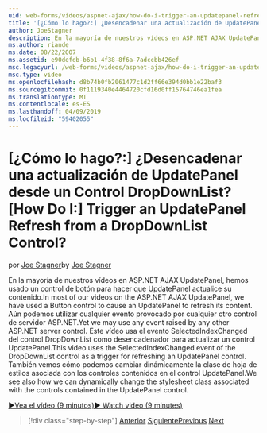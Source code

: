 ```yaml
---
uid: web-forms/videos/aspnet-ajax/how-do-i-trigger-an-updatepanel-refresh-from-a-dropdownlist-control
title: '[¿Cómo lo hago?:] ¿Desencadenar una actualización de UpdatePanel desde un Control DropDownList? | Microsoft Docs'
author: JoeStagner
description: En la mayoría de nuestros vídeos en ASP.NET AJAX UpdatePanel, hemos usado un control de botón para hacer que UpdatePanel actualice su contenido. Aún podemos utilizar cualquier evento...
ms.author: riande
ms.date: 08/22/2007
ms.assetid: e90defdb-b6b1-4f38-8f6a-7adccbb426ef
msc.legacyurl: /web-forms/videos/aspnet-ajax/how-do-i-trigger-an-updatepanel-refresh-from-a-dropdownlist-control
msc.type: video
ms.openlocfilehash: d8b74b0fb2061477c1d2ff66e394d0bb1e22baf3
ms.sourcegitcommit: 0f1119340e4464720cfd16d0ff15764746ea1fea
ms.translationtype: MT
ms.contentlocale: es-ES
ms.lasthandoff: 04/09/2019
ms.locfileid: "59402055"
---
```

# <a name="how-do-i-trigger-an-updatepanel-refresh-from-a-dropdownlist-control"></a><span data-ttu-id="a228f-105">[¿Cómo lo hago?:] ¿Desencadenar una actualización de UpdatePanel desde un Control DropDownList?</span><span class="sxs-lookup"><span data-stu-id="a228f-105">[How Do I:] Trigger an UpdatePanel Refresh from a DropDownList Control?</span></span>

<span data-ttu-id="a228f-106">por [Joe Stagner](https://github.com/JoeStagner)</span><span class="sxs-lookup"><span data-stu-id="a228f-106">by [Joe Stagner](https://github.com/JoeStagner)</span></span>

<span data-ttu-id="a228f-107">En la mayoría de nuestros vídeos en ASP.NET AJAX UpdatePanel, hemos usado un control de botón para hacer que UpdatePanel actualice su contenido.</span><span class="sxs-lookup"><span data-stu-id="a228f-107">In most of our videos on the ASP.NET AJAX UpdatePanel, we have used a Button control to cause an UpdatePanel to refresh its content.</span></span> <span data-ttu-id="a228f-108">Aún podemos utilizar cualquier evento provocado por cualquier otro control de servidor ASP.NET.</span><span class="sxs-lookup"><span data-stu-id="a228f-108">Yet we may use any event raised by any other ASP.NET server control.</span></span> <span data-ttu-id="a228f-109">Este vídeo usa el evento SelectedIndexChanged del control DropDownList como desencadenador para actualizar un control UpdatePanel.</span><span class="sxs-lookup"><span data-stu-id="a228f-109">This video uses the SelectedIndexChanged event of the DropDownList control as a trigger for refreshing an UpdatePanel control.</span></span> <span data-ttu-id="a228f-110">También vemos cómo podemos cambiar dinámicamente la clase de hoja de estilos asociada con los controles contenidos en el control UpdatePanel.</span><span class="sxs-lookup"><span data-stu-id="a228f-110">We see also how we can dynamically change the stylesheet class associated with the controls contained in the UpdatePanel control.</span></span>

[<span data-ttu-id="a228f-111">&#9654;Vea el vídeo (9 minutos)</span><span class="sxs-lookup"><span data-stu-id="a228f-111">&#9654; Watch video (9 minutes)</span></span>](https://channel9.msdn.com/Blogs/ASP-NET-Site-Videos/how-do-i-trigger-an-updatepanel-refresh-from-a-dropdownlist-control)

> [!div class="step-by-step"]
> <span data-ttu-id="a228f-112">[Anterior](how-do-i-implement-the-persistent-communications-pattern-using-web-services.md)
> [Siguiente](how-do-i-create-an-aspnet-ajax-extender-from-scratch.md)</span><span class="sxs-lookup"><span data-stu-id="a228f-112">[Previous](how-do-i-implement-the-persistent-communications-pattern-using-web-services.md)
[Next](how-do-i-create-an-aspnet-ajax-extender-from-scratch.md)</span></span>
